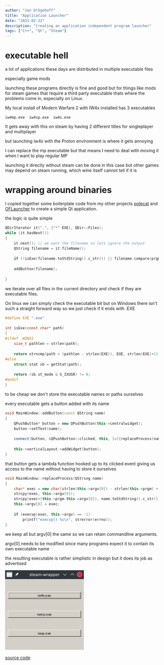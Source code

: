 ```yaml
---
author: "Jan Drögehoff"
title: "Application Launcher"
date: "2021-02-22"
description: "Creating an application independent program launcher"
tags: ["C++", "Qt", "Steam"]
---
```


# executable hell

a lot of applications these days are distributed in multiple executable files

especially game mods

launching these programs directly is fine and good but for things like mods for steam games that require a third party executable thats where the problems come in, especially on Linux.

My local install of Modern Warfare 2 with IW4x installed has 3 executables

```text
iw4mp.exe  iw4sp.exe  iw4x.exe 
```

It gets away with this on steam by having 2 different titles for singleplayer and multiplayer

but launching iw4x with the Proton environment is where it gets annoying

I can replace the mp executable but that means I need to deal with moving it when I want to play regular MP

launching it directly without steam can be done in this case but other games may depend on steam running, which wine itself cannot tell if it is

# wrapping around binaries

I copied together some boilerplate code from my other projects [polecat](https://github.com/Jan200101/polecat) and [OFLauncher](https://github.com/Jan200101/OFLauncher) to create a simple Qt application.

the logic is quite simple

```cpp
QDirIterator it(".", {"*" EXE}, QDir::Files);
while (it.hasNext())
{
    it.next(); // we want the filename so lets ignore the output
    QString filename = it.fileName();

    if (!isExe(filename.toStdString().c_str()) || filename.compare(prgm) == 0) continue;

    addButton(filename);

}
```
we iterate over all files in the current directory and check if they are executable files.

On linux we can simply check the executable bit but on Windows there isn't such a straight forward way so we just check if it ends with .EXE

```c
#define EXE ".exe"

int isExe(const char* path)
{
#ifdef _WIN32
    size_t pathlen = strlen(path);

    return strncmp(path + (pathlen - strlen(EXE)), EXE, strlen(EXE)+1) == 0;
#else
    struct stat sb = getStat(path);

    return (sb.st_mode & S_IXUSR) != 0;
#endif
}
```

to be cheap we don't store the executable names or paths ourselves

every executable gets a button added with its name

```cpp
void MainWindow::addButton(const QString name)
{
    QPushButton* button = new QPushButton(this->centralwidget);
    button->setText(name);

    connect(button, &QPushButton::clicked, this, [=]{replaceProcess(name);});

    this->verticalLayout->addWidget(button);
}
```

that button gets a lambda function hooked up to its clicked event giving us access to the name without having to store it ourselves

```cpp
void MainWindow::replaceProcess(QString name)
{
    char* exec = new char[strlen(this->argv[0]) - strlen(this->prgm) + name.size()];
    strcpy(exec, this->argv[0]);
    strcpy(exec+(this->prgm-this->argv[0]), name.toStdString().c_str());
    this->argv[0] = exec;

    if (execvp(exec, this->argv) == -1)
        printf("execvp() %s\n", strerror(errno));
}
```

we keep all but argv[0] the same so we can retain commandline arguments.

argv[0] needs to be modified since many programs expect it to contain its own executable name

the resulting executable is rather simplistic in design but it does its job as advertised

![](/images/steam-wrapper/Screenshot_20210502_195444.png)

[source code](https://github.com/Jan200101/steam-wrapper)